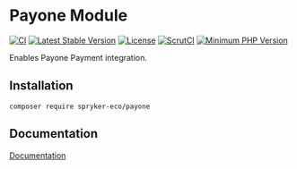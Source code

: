 # Payone Module
[![CI](https://github.com/spryker-eco/payone/workflows/CI/badge.svg?branch=master)](https://github.com/spryker-eco/payone/actions?query=workflow%3ACI+branch%3Amaster)
[![Latest Stable Version](https://poser.pugx.org/spryker-eco/payone/v/stable.svg)](https://packagist.org/packages/spryker-eco/payone)
[![License](https://img.shields.io/github/license/spryker-eco/payone.svg?b=master)](https://github.com/spryker-eco/payone)
[![ScrutCI](https://scrutinizer-ci.com/g/spryker-eco/payone/badges/build.png?b=master)](https://scrutinizer-ci.com/g/spryker-eco/payone/build-status/master)
[![Minimum PHP Version](https://img.shields.io/badge/php-%3E%3D%207.4-8892BF.svg)](https://php.net/)

Enables Payone Payment integration.

## Installation

```
composer require spryker-eco/payone
```

## Documentation

[Documentation](https://documentation.spryker.com/docs/payone-v1-1)
